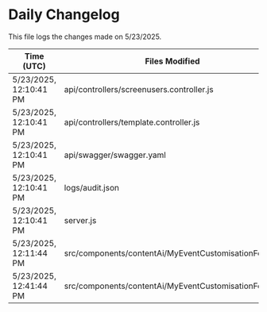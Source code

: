 # Daily Changelog

This file logs the changes made on 5/23/2025.

| Time (UTC)             | Files Modified                    | Changes (Addition/Deletion) |
|------------------------|-----------------------------------|-----------------------------|
| 5/23/2025, 12:10:41 PM | api/controllers/screenusers.controller.js | 4 Additions & 4 Deletions |
| 5/23/2025, 12:10:41 PM | api/controllers/template.controller.js | 1 Additions & 0 Deletions |
| 5/23/2025, 12:10:41 PM | api/swagger/swagger.yaml | 33 Additions & 0 Deletions |
| 5/23/2025, 12:10:41 PM | logs/audit.json | 15 Additions & 15 Deletions |
| 5/23/2025, 12:10:41 PM | server.js | 44 Additions & 44 Deletions |
| 5/23/2025, 12:11:44 PM | src/components/contentAi/MyEventCustomisationForm.js | 1 Additions & 1 Deletions|
| 5/23/2025, 12:41:44 PM | src/components/contentAi/MyEventCustomisationForm.js | 1 Additions & 1 Deletions|
